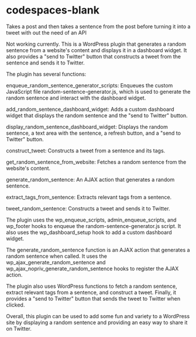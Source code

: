 # codespaces-blank

Takes a post and then takes a sentence from the post before turning it into a tweet with out the need of an API

 Not working currently.
 This is a WordPress plugin that generates a random sentence from a website's content and displays it in a dashboard widget. It also provides a "send to Twitter" button that constructs a tweet from the sentence and sends it to Twitter.

The plugin has several functions:

enqueue_random_sentence_generator_scripts: Enqueues the custom JavaScript file random-sentence-generator.js, which is used to generate the random sentence and interact with the dashboard widget.

add_random_sentence_dashboard_widget: Adds a custom dashboard widget that displays the random sentence and the "send to Twitter" button.

display_random_sentence_dashboard_widget: Displays the random sentence, a text area with the sentence, a refresh button, and a "send to Twitter" button.

construct_tweet: Constructs a tweet from a sentence and its tags.

get_random_sentence_from_website: Fetches a random sentence from the website's content.

generate_random_sentence: An AJAX action that generates a random sentence.

extract_tags_from_sentence: Extracts relevant tags from a sentence.

tweet_random_sentence: Constructs a tweet and sends it to Twitter.

The plugin uses the wp_enqueue_scripts, admin_enqueue_scripts, and wp_footer hooks to enqueue the random-sentence-generator.js script. It also uses the wp_dashboard_setup hook to add a custom dashboard widget.

The generate_random_sentence function is an AJAX action that generates a random sentence when called. It uses the wp_ajax_generate_random_sentence and wp_ajax_nopriv_generate_random_sentence hooks to register the AJAX action.

The plugin also uses WordPress functions to fetch a random sentence, extract relevant tags from a sentence, and construct a tweet. Finally, it provides a "send to Twitter" button that sends the tweet to Twitter when clicked.

Overall, this plugin can be used to add some fun and variety to a WordPress site by displaying a random sentence and providing an easy way to share it on Twitter.
